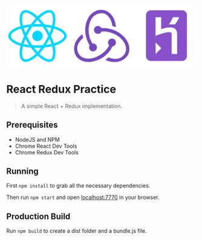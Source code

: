 <p align="center">
  <img src="assets/rrp-logo.png" title="React Redux Practice">
</p>

# React Redux Practice

> A simple React + Redux implementation.

## Prerequisites

- NodeJS and NPM
- Chrome React Dev Tools
- Chrome Redux Dev Tools

## Running

First `npm install` to grab all the necessary dependencies.

Then run `npm start` and open <localhost:7770> in your browser.

## Production Build

Run `npm build` to create a dist folder and a bundle.js file.

